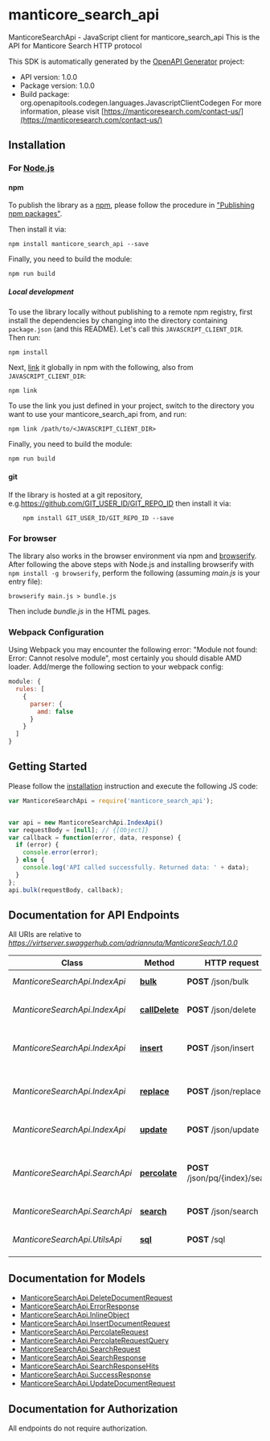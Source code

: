 # manticore_search_api

ManticoreSearchApi - JavaScript client for manticore_search_api
This is the API for Manticore Search HTTP protocol

This SDK is automatically generated by the [OpenAPI Generator](https://openapi-generator.tech) project:

- API version: 1.0.0
- Package version: 1.0.0
- Build package: org.openapitools.codegen.languages.JavascriptClientCodegen
For more information, please visit [https://manticoresearch.com/contact-us/](https://manticoresearch.com/contact-us/)

## Installation

### For [Node.js](https://nodejs.org/)

#### npm

To publish the library as a [npm](https://www.npmjs.com/), please follow the procedure in ["Publishing npm packages"](https://docs.npmjs.com/getting-started/publishing-npm-packages).

Then install it via:

```shell
npm install manticore_search_api --save
```

Finally, you need to build the module:

```shell
npm run build
```

##### Local development

To use the library locally without publishing to a remote npm registry, first install the dependencies by changing into the directory containing `package.json` (and this README). Let's call this `JAVASCRIPT_CLIENT_DIR`. Then run:

```shell
npm install
```

Next, [link](https://docs.npmjs.com/cli/link) it globally in npm with the following, also from `JAVASCRIPT_CLIENT_DIR`:

```shell
npm link
```

To use the link you just defined in your project, switch to the directory you want to use your manticore_search_api from, and run:

```shell
npm link /path/to/<JAVASCRIPT_CLIENT_DIR>
```

Finally, you need to build the module:

```shell
npm run build
```

#### git

If the library is hosted at a git repository, e.g.https://github.com/GIT_USER_ID/GIT_REPO_ID
then install it via:

```shell
    npm install GIT_USER_ID/GIT_REPO_ID --save
```

### For browser

The library also works in the browser environment via npm and [browserify](http://browserify.org/). After following
the above steps with Node.js and installing browserify with `npm install -g browserify`,
perform the following (assuming *main.js* is your entry file):

```shell
browserify main.js > bundle.js
```

Then include *bundle.js* in the HTML pages.

### Webpack Configuration

Using Webpack you may encounter the following error: "Module not found: Error:
Cannot resolve module", most certainly you should disable AMD loader. Add/merge
the following section to your webpack config:

```javascript
module: {
  rules: [
    {
      parser: {
        amd: false
      }
    }
  ]
}
```

## Getting Started

Please follow the [installation](#installation) instruction and execute the following JS code:

```javascript
var ManticoreSearchApi = require('manticore_search_api');


var api = new ManticoreSearchApi.IndexApi()
var requestBody = [null]; // {[Object]} 
var callback = function(error, data, response) {
  if (error) {
    console.error(error);
  } else {
    console.log('API called successfully. Returned data: ' + data);
  }
};
api.bulk(requestBody, callback);

```

## Documentation for API Endpoints

All URIs are relative to *https://virtserver.swaggerhub.com/adriannuta/ManticoreSeach/1.0.0*

Class | Method | HTTP request | Description
------------ | ------------- | ------------- | -------------
*ManticoreSearchApi.IndexApi* | [**bulk**](docs/IndexApi.md#bulk) | **POST** /json/bulk | Bulk index operations
*ManticoreSearchApi.IndexApi* | [**callDelete**](docs/IndexApi.md#callDelete) | **POST** /json/delete | Delete a document in an index
*ManticoreSearchApi.IndexApi* | [**insert**](docs/IndexApi.md#insert) | **POST** /json/insert | Create a new document in an index
*ManticoreSearchApi.IndexApi* | [**replace**](docs/IndexApi.md#replace) | **POST** /json/replace | Replace new document in an index
*ManticoreSearchApi.IndexApi* | [**update**](docs/IndexApi.md#update) | **POST** /json/update | Update a document in an index
*ManticoreSearchApi.SearchApi* | [**percolate**](docs/SearchApi.md#percolate) | **POST** /json/pq/{index}/search | Perform reverse search on a percolate index
*ManticoreSearchApi.SearchApi* | [**search**](docs/SearchApi.md#search) | **POST** /json/search | Performs a search
*ManticoreSearchApi.UtilsApi* | [**sql**](docs/UtilsApi.md#sql) | **POST** /sql | Perform SQL requests


## Documentation for Models

 - [ManticoreSearchApi.DeleteDocumentRequest](docs/DeleteDocumentRequest.md)
 - [ManticoreSearchApi.ErrorResponse](docs/ErrorResponse.md)
 - [ManticoreSearchApi.InlineObject](docs/InlineObject.md)
 - [ManticoreSearchApi.InsertDocumentRequest](docs/InsertDocumentRequest.md)
 - [ManticoreSearchApi.PercolateRequest](docs/PercolateRequest.md)
 - [ManticoreSearchApi.PercolateRequestQuery](docs/PercolateRequestQuery.md)
 - [ManticoreSearchApi.SearchRequest](docs/SearchRequest.md)
 - [ManticoreSearchApi.SearchResponse](docs/SearchResponse.md)
 - [ManticoreSearchApi.SearchResponseHits](docs/SearchResponseHits.md)
 - [ManticoreSearchApi.SuccessResponse](docs/SuccessResponse.md)
 - [ManticoreSearchApi.UpdateDocumentRequest](docs/UpdateDocumentRequest.md)


## Documentation for Authorization

All endpoints do not require authorization.

